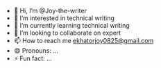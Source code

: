 - 👋 Hi, I’m @Joy-the-writer
- 👀 I’m interested in technical writing 
- 🌱 I’m currently learning technical writing 
- 💞️ I’m looking to collaborate on expert 
- 📫 How to reach me ekhatorjoy0825@gmail.com
- 😄 Pronouns: ...
- ⚡ Fun fact: ...

<!---
Joy-the-writer/Joy-the-writer is a ✨ special ✨ repository because its `README.md` (this file) appears on your GitHub profile.
You can click the Preview link to take a look at your changes.
--->
